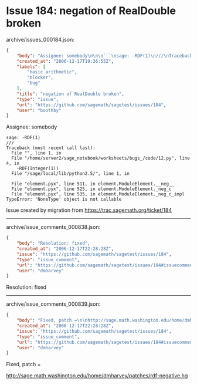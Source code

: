 # Issue 184: negation of RealDouble broken

archive/issues_000184.json:
```json
{
    "body": "Assignee: somebody\n\n\n```\nsage: -RDF(1)\n///\nTraceback (most recent call last):\n  File \"\", line 1, in \n  File \"/home/server2/sage_notebook/worksheets/bugs_/code/12.py\", line 4, in \n    -RDF(Integer(1))\n  File \"/sage/local/lib/python2.5/\", line 1, in \n    \n  File \"element.pyx\", line 511, in element.ModuleElement.__neg__\n  File \"element.pyx\", line 525, in element.ModuleElement._neg_c\n  File \"element.pyx\", line 535, in element.ModuleElement._neg_c_impl\nTypeError: 'NoneType' object is not callable\n```\n\n\nIssue created by migration from https://trac.sagemath.org/ticket/184\n\n",
    "created_at": "2006-12-17T19:36:55Z",
    "labels": [
        "basic arithmetic",
        "blocker",
        "bug"
    ],
    "title": "negation of RealDouble broken",
    "type": "issue",
    "url": "https://github.com/sagemath/sagetest/issues/184",
    "user": "boothby"
}
```
Assignee: somebody


```
sage: -RDF(1)
///
Traceback (most recent call last):
  File "", line 1, in 
  File "/home/server2/sage_notebook/worksheets/bugs_/code/12.py", line 4, in 
    -RDF(Integer(1))
  File "/sage/local/lib/python2.5/", line 1, in 
    
  File "element.pyx", line 511, in element.ModuleElement.__neg__
  File "element.pyx", line 525, in element.ModuleElement._neg_c
  File "element.pyx", line 535, in element.ModuleElement._neg_c_impl
TypeError: 'NoneType' object is not callable
```


Issue created by migration from https://trac.sagemath.org/ticket/184





---

archive/issue_comments_000838.json:
```json
{
    "body": "Resolution: fixed",
    "created_at": "2006-12-17T22:28:28Z",
    "issue": "https://github.com/sagemath/sagetest/issues/184",
    "type": "issue_comment",
    "url": "https://github.com/sagemath/sagetest/issues/184#issuecomment-838",
    "user": "dmharvey"
}
```

Resolution: fixed



---

archive/issue_comments_000839.json:
```json
{
    "body": "Fixed, patch =\n\nhttp://sage.math.washington.edu/home/dmharvey/patches/rdf-negative.hg",
    "created_at": "2006-12-17T22:28:28Z",
    "issue": "https://github.com/sagemath/sagetest/issues/184",
    "type": "issue_comment",
    "url": "https://github.com/sagemath/sagetest/issues/184#issuecomment-839",
    "user": "dmharvey"
}
```

Fixed, patch =

http://sage.math.washington.edu/home/dmharvey/patches/rdf-negative.hg
